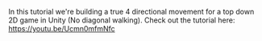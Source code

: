 In this tutorial we're building a true 4 directional movement for a top down 2D game in Unity (No diagonal walking).
Check out the tutorial here: https://youtu.be/Ucmn0mfmNfc
